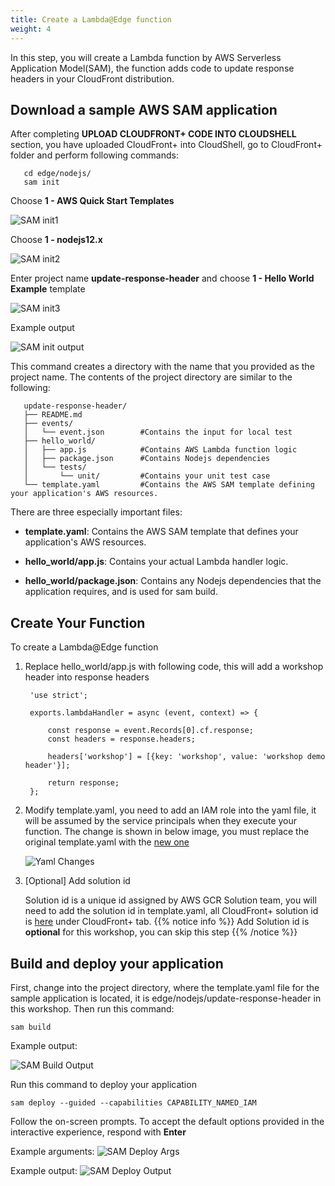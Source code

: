 ```yaml
---
title: Create a Lambda@Edge function 
weight: 4
---
```


In this step, you will create a Lambda function by AWS Serverless Application Model(SAM), the function adds code to update response headers in your CloudFront distribution.


## Download a sample AWS SAM application

After completing **UPLOAD CLOUDFRONT+ CODE INTO CLOUDSHELL** section, you have uploaded CloudFront+ into CloudShell, go to CloudFront+ folder and perform following commands:

       cd edge/nodejs/
       sam init

   Choose **1 - AWS Quick Start Templates**
   
   ![SAM init1](/sam-init1.png)

   Choose **1 - nodejs12.x**
   
   ![SAM init2](/sam-init2.png) 

   Enter project name **update-response-header** and choose **1 - Hello World Example** template
   
   ![SAM init3](/sam-init3.png)  

   Example output

   ![SAM init output](/sam-init-output.png)

   This command creates a directory with the name that you provided as the project name. The contents of the project directory are similar to the following:

       update-response-header/
       ├── README.md
       ├── events/
       │   └── event.json        #Contains the input for local test
       ├── hello_world/
       │   ├── app.js            #Contains AWS Lambda function logic
       │   ├── package.json      #Contains Nodejs dependencies 
       │   └── tests/
       │       └── unit/         #Contains your unit test case
       └── template.yaml         #Contains the AWS SAM template defining your application's AWS resources.

   There are three especially important files:

   - **template.yaml**: Contains the AWS SAM template that defines your application's AWS resources.

   - **hello_world/app.js**: Contains your actual Lambda handler logic.

   - **hello_world/package.json**: Contains any Nodejs dependencies that the application requires, and is used for sam build.

## Create Your Function
To create a Lambda@Edge function

1. Replace hello_world/app.js with following code, this will add a workshop header into response headers

        'use strict';

        exports.lambdaHandler = async (event, context) => {

            const response = event.Records[0].cf.response;
            const headers = response.headers;
        
            headers['workshop'] = [{key: 'workshop', value: 'workshop demo header'}];
        
            return response;
        };

2. Modify template.yaml, you need to add an IAM role into the yaml file, it will be assumed by the service principals when they execute your function. The change is shown in below image, you must replace the original template.yaml with the [new one](https://drive.corp.amazon.com/documents/lvning@/Workshop/template.yaml)

   ![Yaml Changes](/yaml_changes.png)
    
3. [Optional] Add solution id

   Solution id is a unique id assigned by AWS GCR Solution team, you will need to add the solution id in template.yaml, all CloudFront+ solution id is [here](https://quip-amazon.com/nXxXAl58SGQF/2021-Solution-Progress-Tracking-Board) under CloudFront+ tab.
   {{% notice info %}}
   Add Solution id is **optional** for this workshop, you can skip this step
   {{% /notice %}}


## Build and deploy your application

First, change into the project directory, where the template.yaml file for the sample application is located, it is edge/nodejs/update-response-header in this workshop. Then run this command:
        
    sam build

Example output:

![SAM Build Output](/sam-build-output.png)

Run this command to deploy your application

    sam deploy --guided --capabilities CAPABILITY_NAMED_IAM

Follow the on-screen prompts. To accept the default options provided in the interactive experience, respond with **Enter**

Example arguments:
![SAM Deploy Args](/sam-deploy-args.png)

Example output:
![SAM Deploy Output](/sam-deploy-output.png)

